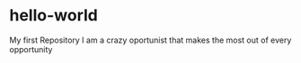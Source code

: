 # hello-world
My first Repository
I am a crazy oportunist that makes the most out of every opportunity

